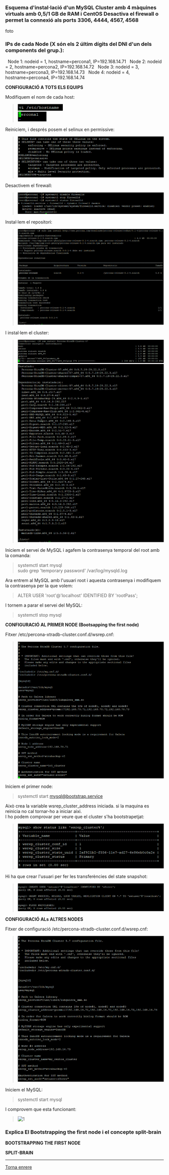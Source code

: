 ### Esquema d'instal·lació d'un MySQL Cluster amb  4 màquines virtuals amb 0,5/1 GB de RAM i CentOS Desactiva el firewall o permet la connexió als ports 3306, 4444, 4567, 4568
foto
### IPs de cada Node (X són els 2 últim dígits del DNI d'un dels components del grup.):
&nbsp;&nbsp;Node 1: nodeid = 1, hostname=percona1, IP=192.168.14.71
&nbsp;&nbsp;Node 2: nodeid = 2, hostname=percona2, IP=192.168.14.72
&nbsp;&nbsp;Node 3: nodeid = 3, hostname=percona3, IP=192.168.14.73
&nbsp;&nbsp;Node 4: nodeid = 4, hostname=percona4, IP=192.168.14.74

__CONFIGURACIÓ A TOTS ELS EQUIPS__  

Modifiquem el nom de cada host:  
>  ![1](https://raw.githubusercontent.com/Josep88/MP10UF2-A5/master/img/exercici1/1.PNG)  
>  ![1](https://raw.githubusercontent.com/Josep88/MP10UF2-A5/master/img/exercici1/2.PNG)  
  
Reiniciem, i després posem el selinux en permissive:  
>  ![1](https://raw.githubusercontent.com/Josep88/MP10UF2-A5/master/img/exercici1/4.PNG)  
  
Desactivem el firewall:  
>  ![1](https://raw.githubusercontent.com/Josep88/MP10UF2-A5/master/img/exercici1/5.PNG)  

Instal·lem el repositori:  
>  ![1](https://raw.githubusercontent.com/Josep88/MP10UF2-A5/master/img/exercici1/8.PNG)  
  
I instal·lem el cluster:  
>  ![1](https://raw.githubusercontent.com/Josep88/MP10UF2-A5/master/img/exercici1/3.PNG)  
>  ![1](https://raw.githubusercontent.com/Josep88/MP10UF2-A5/master/img/exercici1/7.PNG)  

Iniciem el servei de MySQL i agafem la contrasenya temporal del root amb la comanda:  
>systemctl start mysql  
>sudo grep 'temporary password' /var/log/mysqld.log  

Ara entrem al MySQL amb l'usuari root i aquesta contrasenya i modifiquem la contrasenya per la que volem:  
>ALTER USER 'root'@'localhost' IDENTIFIED BY 'rootPass';  
  
I tornem a parar el servei del MySQL:  
>systemctl stop mysql  
  
__CONFIGURACIÓ AL PRIMER NODE (Bootsapping the first node)__  
  
Fitxer /etc/percona-xtradb-cluster.conf.d/wsrep.cnf:  
>  ![1](https://raw.githubusercontent.com/Josep88/MP10UF2-A5/master/img/exercici1/6.PNG)  
  
Iniciem el primer node:  
>systemctl start mysql@bootstrap.service  

Això crea la variable wsrep_cluster_address iniciada. si la maquina es reinicia no cal tornar-ho a iniciar aixi.  
I ho podem comprovar per veure que el cluster s'ha bootstrapetjat:  
>  ![1](https://raw.githubusercontent.com/Josep88/MP10UF2-A5/master/img/exercici1/9.PNG)  
  
Hi ha que crear l'usuari per fer les transferències del state snapshot:  
>  ![1](https://raw.githubusercontent.com/Josep88/MP10UF2-A5/master/img/exercici1/10.PNG)  
  
__CONFIGURACIÓ ALs ALTRES NODES__  

Fitxer de configuració /etc/percona-xtradb-cluster.conf.d/wsrep.cnf:  
>  ![1](https://raw.githubusercontent.com/Josep88/MP10UF2-A5/master/img/exercici1/11.PNG)  
  
Iniciem el MySQL:  
>systemctl start mysql  
  
I comprovem que esta funcionant:  
>  ![1](https://raw.githubusercontent.com/Josep88/MP10UF2-A5/master/img/exercici1/12.PNG)  
  
### Explica El Bootstrapping the first node i el concepte split-brain  
  
__BOOTSTRAPPING THE FIRST NODE__


__SPLIT-BRAIN__

  
***
[Torna enrere](https://github.com/Josep88/MP10UF2-A5)
